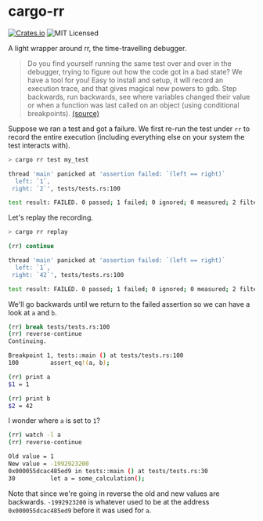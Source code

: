 # cargo-rr

[![Crates.io](https://img.shields.io/crates/v/cargo-rr)][crates-io]
![MIT Licensed](https://img.shields.io/crates/l/cargo-rr)

A light wrapper around rr, the time-travelling debugger.

> Do you find yourself running the same test over and over in the debugger,
> trying to figure out how the code got in a bad state? We have a tool for you!
> Easy to install and setup, it will record an execution trace, and that gives
> magical new powers to gdb. Step backwards, run backwards, see where variables
> changed their value or when a function was last called on an object (using
> conditional breakpoints). [(source)][about-quote-source]

Suppose we ran a test and got a failure. We first re-run the test under `rr` to
record the entire execution (including everything else on your system the test
interacts with).

```bash
> cargo rr test my_test

thread 'main' panicked at 'assertion failed: `(left == right)`
  left: `1`,
 right: `2`', tests/tests.rs:100

test result: FAILED. 0 passed; 1 failed; 0 ignored; 0 measured; 2 filtered out; finished in 0.06s
```

Let's replay the recording.

```bash
> cargo rr replay

(rr) continue

thread 'main' panicked at 'assertion failed: `(left == right)`
  left: `1`,
 right: `42`', tests/tests.rs:100

test result: FAILED. 0 passed; 1 failed; 0 ignored; 0 measured; 2 filtered out; finished in 0.06s
```

We'll go backwards until we return to the failed assertion so we can have a look at `a` and `b`.

```bash
(rr) break tests/tests.rs:100
(rr) reverse-continue
Continuing.

Breakpoint 1, tests::main () at tests/tests.rs:100
100         assert_eq!(a, b);

(rr) print a
$1 = 1

(rr) print b
$2 = 42
```

I wonder where `a` is set to `1`?

```bash
(rr) watch -l a
(rr) reverse-continue

Old value = 1
New value = -1992923200
0x000055dcac485ed9 in tests::main () at tests/tests.rs:30
30          let a = some_calculation();

```

Note that since we're going in reverse the old and new values are backwards.
`-1992923200` is whatever used to be at the address `0x000055dcac485ed9`
before it was used for `a`.

[about-quote-source]: https://developer.chrome.com/blog/chromium-chronicle-13/
[crates-io]: https://crates.io/crates/cargo-rr
